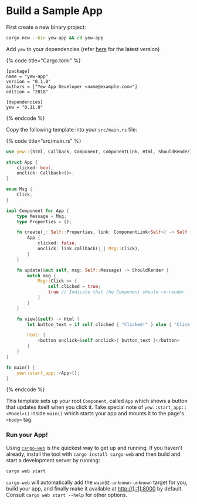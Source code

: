 # Build a Sample App

First create a new binary project:

```bash
cargo new --bin yew-app && cd yew-app
```

Add `yew` to your dependencies \(refer [here](https://docs.rs/yew) for the latest version\)

{% code title="Cargo.toml" %}
```text
[package]
name = "yew-app"
version = "0.1.0"
authors = ["Yew App Developer <name@example.com>"]
edition = "2018"

[dependencies]
yew = "0.11.0"
```
{% endcode %}

Copy the following template into your `src/main.rs` file:

{% code title="src/main.rs" %}
```rust
use yew::{html, Callback, Component, ComponentLink, Html, ShouldRender};

struct App {
    clicked: bool,
    onclick: Callback<()>,
}

enum Msg {
    Click,
}

impl Component for App {
    type Message = Msg;
    type Properties = ();

    fn create(_: Self::Properties, link: ComponentLink<Self>) -> Self {
        App {
            clicked: false,
            onclick: link.callback(|_| Msg::Click),
        }
    }

    fn update(&mut self, msg: Self::Message) -> ShouldRender {
        match msg {
            Msg::Click => {
                self.clicked = true;
                true // Indicate that the Component should re-render
            }
        }
    }

    fn view(&self) -> Html {
        let button_text = if self.clicked { "Clicked!" } else { "Click me!" };

        html! {
            <button onclick=&self.onclick>{ button_text }</button>
        }
    }
}

fn main() {
    yew::start_app::<App>();
}
```
{% endcode %}

This template sets up your root `Component`, called `App` which shows a button that updates itself when you click it. Take special note of `yew::start_app::<Model>()` inside `main()` which starts your app and mounts it to the page's `<body>` tag.

### Run your App!

Using [`cargo-web`](https://github.com/koute/cargo-web) is the quickest way to get up and running. If you haven't already, install the tool with `cargo install cargo-web` and then build and start a development server by running:

```bash
cargo web start
```

`cargo-web` will automatically add the `wasm32-unknown-unknown` target for you, build your app, and finally make it available at [http://\[::1\]:8000](http://[::1]:8000) by default. Consult `cargo web start --help` for other options.
